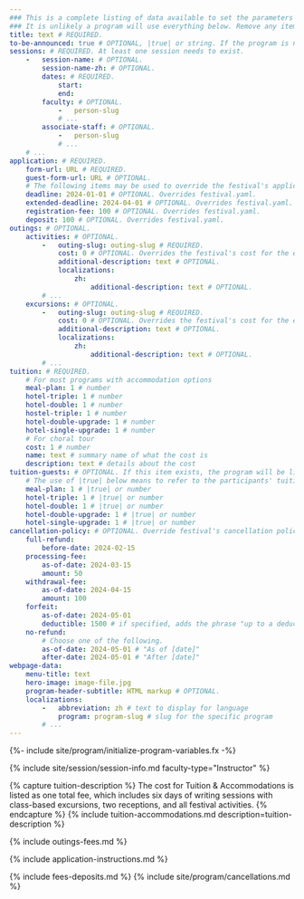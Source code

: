 ```yaml
---
### This is a complete listing of data available to set the parameters of a program.
### It is unlikely a program will use everything below. Remove any items that are not applicable.
title: text # REQUIRED.
to-be-announced: true # OPTIONAL, |true| or string. If the program is not yet confirmed, set to |true| and the message will say "To be announced", otherwise set a custom message. Remove the line completely once it is. If a program is not supposed to be part of the festival at all, remove it in festival.yaml.
sessions: # REQUIRED. At least one session needs to exist.
    -   session-name: # OPTIONAL.
        session-name-zh: # OPTIONAL.
        dates: # REQUIRED.
            start:
            end:
        faculty: # OPTIONAL.
            -   person-slug
            # ...
        associate-staff: # OPTIONAL.
            -   person-slug
            # ...
    # ...
application: # REQUIRED.
    form-url: URL # REQUIRED.
    guest-form-url: URL # OPTIONAL.
    # The following items may be used to override the festival's application deadlines and fees. They should be rarely used.
    deadline: 2024-01-01 # OPTIONAL. Overrides festival.yaml.
    extended-deadline: 2024-04-01 # OPTIONAL. Overrides festival.yaml.
    registration-fee: 100 # OPTIONAL. Overrides festival.yaml.
    deposit: 100 # OPTIONAL. Overrides festival.yaml.
outings: # OPTIONAL.
    activities: # OPTIONAL.
        -   outing-slug: outing-slug # REQUIRED.
            cost: 0 # OPTIONAL. Overrides the festival's cost for the excursion. If you use 0, the outing will say "included" instead of having a price.
            additional-description: text # OPTIONAL.
            localizations:
                zh:
                    additional-description: text # OPTIONAL.
        # ...
    excursions: # OPTIONAL.
        -   outing-slug: outing-slug # REQUIRED.
            cost: 0 # OPTIONAL. Overrides the festival's cost for the excursion. If you use 0, the outing will say "included" instead of having a price.
            additional-description: text # OPTIONAL.
            localizations:
                zh:
                    additional-description: text # OPTIONAL.
        # ...
tuition: # REQUIRED.
    # For most programs with accommodation options
    meal-plan: 1 # number
    hotel-triple: 1 # number
    hotel-double: 1 # number
    hostel-triple: 1 # number
    hotel-double-upgrade: 1 # number
    hotel-single-upgrade: 1 # number
    # For choral tour
    cost: 1 # number
    name: text # summary name of what the cost is
    description: text # details about the cost
tuition-guests: # OPTIONAL. If this item exists, the program will be listed in the guests page. Make sure that application.guest-form-url also exists (see above).
    # The use of |true| below means to refer to the participants' tuition for the value
    meal-plan: 1 # |true| or number
    hotel-triple: 1 # |true| or number
    hotel-double: 1 # |true| or number
    hotel-double-upgrade: 1 # |true| or number
    hotel-single-upgrade: 1 # |true| or number
cancellation-policy: # OPTIONAL. Override festival's cancellation policy for a specific program. This is unusual to have (mostly for choral program), and most programs rely on the cancellation schedule provided in festival.yaml.
    full-refund:
        before-date: 2024-02-15
    processing-fee:
        as-of-date: 2024-03-15
        amount: 50
    withdrawal-fee:
        as-of-date: 2024-04-15
        amount: 100
    forfeit:
        as-of-date: 2024-05-01
        deductible: 1500 # if specified, adds the phrase "up to a deductible of X."
    no-refund:
        # Choose one of the following.
        as-of-date: 2024-05-01 # "As of [date]"
        after-date: 2024-05-01 # "After [date]"
webpage-data:
    menu-title: text
    hero-image: image-file.jpg
    program-header-subtitle: HTML markup # OPTIONAL.
    localizations:
        -   abbreviation: zh # text to display for language
            program: program-slug # slug for the specific program
        # ...
---
```

{%- include site/program/initialize-program-variables.fx -%}

{% include site/session/session-info.md faculty-type="Instructor" %}

{% capture tuition-description %}
The cost for Tuition & Accommodations is listed as one total fee, which includes six days of writing sessions with class-based excursions, two receptions, and all festival activities.
{% endcapture %}
{% include tuition-accommodations.md description=tuition-description %}

{% include outings-fees.md %}

{% include application-instructions.md %}

{% include fees-deposits.md %}
{% include site/program/cancellations.md %}

